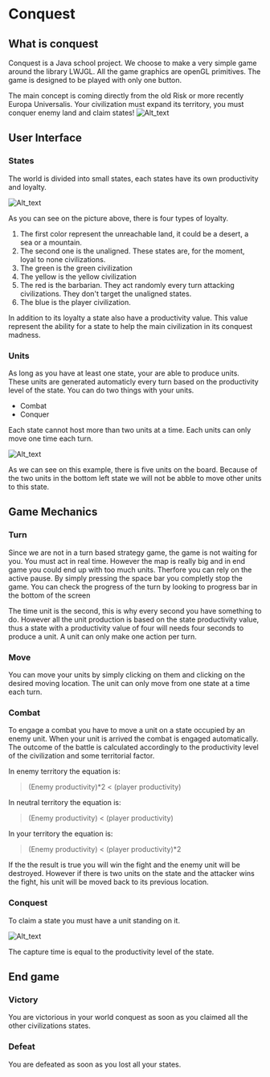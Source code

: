 # Conquest
## What is conquest
Conquest is a Java school project. We choose to make a very simple game around the library LWJGL. All the game graphics are openGL primitives. The game is designed to be played with only one button.

The main concept is coming directly from the old Risk or more recently Europa Universalis. Your civilization must expand its territory, you must conquer enemy land and claim states!
![Alt_text](https://raw.github.com/Lord-Nazdar/Conquest/master/images/board.png)
## User Interface
### States
The world is divided into small states, each states have its own productivity and loyalty.

![Alt_text](https://raw.github.com/Lord-Nazdar/Conquest/master/images/state.png)

As you can see on the picture above, there is four types of loyalty.

1. The first color represent the unreachable land, it could be a desert, a sea or a mountain.
2. The second one is the unaligned. These states are, for the moment, loyal to none civilizations.
3. The green is the green civilization
4. The yellow is the yellow civilization
5. The red is the barbarian. They act randomly every turn attacking civilizations. They don't target the unaligned states.
6. The blue is the player civilization. 

In addition to its loyalty a state also have a productivity value. This value represent the ability for a state to help the main civilization in its conquest madness.

### Units
As long as you have at least one state, your are able to produce units. These units are generated automaticly every turn based on the productivity level of the state. You can do two things with your units.

* Combat
* Conquer

Each state cannot host more than two units at a time. Each units can only move one time each turn.

![Alt_text](https://raw.github.com/Lord-Nazdar/Conquest/master/images/unit.png)

As we can see on this example, there is five units on the board. Because of the two units in the bottom left state we will not be abble to move other units to this state.

## Game Mechanics
### Turn
Since we are not in a turn based strategy game, the game is not waiting for you. You must act in real time. However the map is really big and in end game you could end up with too much units. Therfore you can rely on the active pause. By simply pressing the space bar you completly stop the game. You can check the progress of the turn by looking to progress bar in the bottom of the screen

The time unit is the second, this is why every second you have something to do. However all the unit production is based on the state productivity value, thus a state with a productivity value of four will needs four seconds to produce a unit. A unit can only make one action per turn.

### Move
You can move your units by simply clicking on them and clicking on the desired moving location. The unit can only move from one state at a time each turn.

### Combat
To engage a combat you have to move a unit on a state occupied by an enemy unit. When your unit is arrived the combat is engaged automatically. The outcome of the battle is calculated accordingly to the productivity level of the civilization and some territorial factor.

In enemy territory the equation is:

> (Enemy productivity)*2 < (player productivity)

In neutral territory the equation is:

> (Enemy productivity) < (player productivity)

In your territory the equation is:

> (Enemy productivity) < (player productivity)*2

If the the result is true you will win the fight and the enemy unit will be destroyed.
However if there is two units on the state and the attacker wins the fight, his unit will be moved back to its previous location.

### Conquest
To claim a state you must have a unit standing on it.

![Alt_text](https://raw.github.com/Lord-Nazdar/Conquest/master/images/capture.png)

The capture time is equal to the productivity level of the state.

## End game
### Victory
You are victorious in your world conquest as soon as you claimed all the other civilizations states.
### Defeat
You are defeated as soon as you lost all your states.
